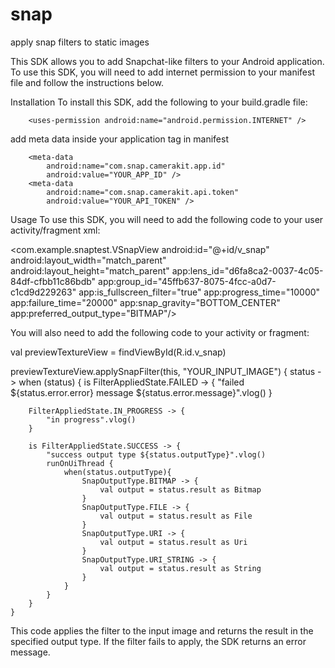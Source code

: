 # snap
apply snap filters to static images

This SDK allows you to add Snapchat-like filters to your Android application. To use this SDK, you will need to add internet permission to your manifest file and follow the instructions below.

Installation
To install this SDK, add the following to your build.gradle file:

        <uses-permission android:name="android.permission.INTERNET" />

add meta data inside your application tag in manifest 

        <meta-data
            android:name="com.snap.camerakit.app.id"
            android:value="YOUR_APP_ID" />
        <meta-data
            android:name="com.snap.camerakit.api.token"
            android:value="YOUR_API_TOKEN" /> 
            
Usage
To use this SDK, you will need to add the following code to your user activity/fragment xml:

  <com.example.snaptest.VSnapView
    android:id="@+id/v_snap"
    android:layout_width="match_parent"
    android:layout_height="match_parent"
    app:lens_id="d6fa8ca2-0037-4c05-84df-cfbb11c86bdb"
    app:group_id="45ffb637-8075-4fcc-a0d7-c1cd9d229263"
    app:is_fullscreen_filter="true"
    app:progress_time="10000"
    app:failure_time="20000"
    app:snap_gravity="BOTTOM_CENTER"
    app:preferred_output_type="BITMAP"/>
    
You will also need to add the following code to your activity or fragment:

  val previewTextureView = findViewById<VSnapView>(R.id.v_snap)

previewTextureView.applySnapFilter(this, "YOUR_INPUT_IMAGE") { status ->
    when (status) {
        is FilterAppliedState.FAILED -> {
            "failed ${status.error.error} message ${status.error.message}".vlog()
        }

        FilterAppliedState.IN_PROGRESS -> {
            "in progress".vlog()
        }

        is FilterAppliedState.SUCCESS -> {
            "success output type ${status.outputType}".vlog()
            runOnUiThread {
                when(status.outputType){
                    SnapOutputType.BITMAP -> {
                        val output = status.result as Bitmap
                    }
                    SnapOutputType.FILE -> {
                        val output = status.result as File
                    }
                    SnapOutputType.URI -> {
                        val output = status.result as Uri
                    }
                    SnapOutputType.URI_STRING -> {
                        val output = status.result as String
                    }
                }
            }
        }
    }
  
  This code applies the filter to the input image and returns the result in the specified output type. If the filter fails to apply, the SDK returns an error message.
